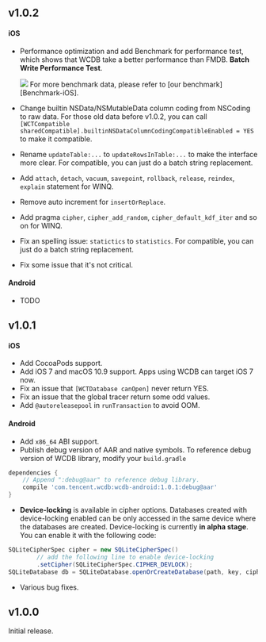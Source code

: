 ## v1.0.2

#### iOS

- Performance optimization and add Benchmark for performance test, which shows that WCDB take a better performance than FMDB.
  **Batch Write Performance Test**.

  ![](https://raw.githubusercontent.com/wiki/Tencent/wcdb/assets/benchmark/baseline_batch_write.png)
  For more benchmark data, please refer to [our benchmark][Benchmark-iOS].

- Change builtin NSData/NSMutableData column coding from NSCoding to raw data. 
  For those old data before v1.0.2, you can call `[WCTCompatible sharedCompatible].builtinNSDataColumnCodingCompatibleEnabled = YES` to make it compatible.

- Rename `updateTable:...` to `updateRowsInTable:...`  to make the interface more clear. For compatible, you can just do a batch string replacement.

- Add `attach`, `detach`, `vacuum`, `savepoint`, `rollback`, `release`, `reindex`, `explain` statement for WINQ.

- Remove auto increment for `insertOrReplace`.

- Add pragma `cipher`, `cipher_add_random`, `cipher_default_kdf_iter` and so on for WINQ.

- Fix an spelling issue: `statictics` to `statistics`. For compatible, you can just do a batch string replacement.

- Fix some issue that it's not critical.

#### Android

* TODO

## v1.0.1

#### iOS

* Add CocoaPods support.
* Add iOS 7 and macOS 10.9 support. Apps using WCDB can target iOS 7 now.
* Fix an issue that `[WCTDatabase canOpen]` never return YES.
* Fix an issue that the global tracer return some odd values.
* Add `@autoreleasepool` in `runTransaction` to avoid OOM.

#### Android

* Add `x86_64` ABI support.
* Publish debug version of AAR and native symbols. To reference debug version of WCDB library, modify your `build.gradle`

```gradle
dependencies {
    // Append ":debug@aar" to reference debug library.
    compile 'com.tencent.wcdb:wcdb-android:1.0.1:debug@aar'
}
```

* **Device-locking** is available in cipher options. Databases created with device-locking enabled can be only accessed in
  the same device where the databases are created. Device-locking is currently **in alpha stage**. You can enable it with
  the following code:

```java
SQLiteCipherSpec cipher = new SQLiteCipherSpec()
        // add the following line to enable device-locking
        .setCipher(SQLiteCipherSpec.CIPHER_DEVLOCK);
SQLiteDatabase db = SQLiteDatabase.openOrCreateDatabase(path, key, cipher, ...);
```

* Various bug fixes.

## v1.0.0

Initial release.
